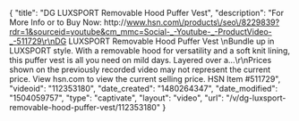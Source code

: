 {
    "title": "DG LUXSPORT Removable Hood Puffer Vest",
    "description": "For More Info or to Buy Now: http:\/\/www.hsn.com\/products\/seo\/8229839?rdr=1&sourceid=youtube&cm_mmc=Social-_-Youtube-_-ProductVideo-_-511729\r\nDG LUXSPORT Removable Hood Puffer Vest \nBundle up in LUXSPORT style. With a removable hood for versatility and a soft knit lining, this puffer vest is all you need on mild days. Layered over a...\r\nPrices shown on the previously recorded video may not represent the current price.  View hsn.com to view the current selling price. HSN Item #511729",
    "videoid": "112353180",
    "date_created": "1480264347",
    "date_modified": "1504059757",
    "type": "captivate",
    "layout": "video",
    "url": "\/v\/dg-luxsport-removable-hood-puffer-vest\/112353180"
}